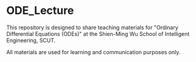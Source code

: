 # ODE_Lecture

This repository is designed to share teaching materials for "Ordinary Differential Equations (ODEs)" at the Shien-Ming Wu School of Intelligent Engineering, SCUT.

All materials are used for learning and communication purposes only.
